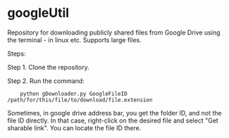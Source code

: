 # googleUtil
Repository for downloading publicly shared files from Google Drive using the terminal - in linux etc. Supports large files.

Steps:

Step 1. Clone the repository.

Step 2. Run the command:

        python gDownloader.py GoogleFileID /path/for/this/file/to/download/file.extension

Sometimes, in google drive address bar, you get the folder ID, and not the file ID directly. In that case, right-click on the desired file and select "Get sharable link". You can locate the file ID there.


